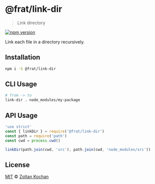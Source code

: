 # @frat/link-dir

> Link directory

<!--@shields('npm')-->
[![npm version](https://img.shields.io/npm/v/@frat/link-dir.svg)](https://www.npmjs.com/package/@frat/link-dir)
<!--/@-->

Link each file in a directory recursively.

## Installation

```sh
npm i -S @frat/link-dir
```

## CLI Usage

```sh
# from -> to
link-dir . node_modules/my-package
```

## API Usage

<!--@example('./example.js')-->
```js
'use strict'
const { linkDir } = require('@frat/link-dir')
const path = require('path')
const cwd = process.cwd()

linkDir(path.join(cwd, 'src'), path.join(cwd, 'node_modules/src'))
```
<!--/@-->

## License

[MIT](./LICENSE) © [Zoltan Kochan](http://kochan.io)
